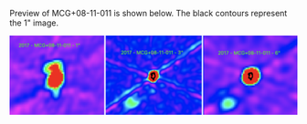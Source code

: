Preview of MCG+08-11-011 is shown below. The black contours represent the 1" image. 

![MCG+08-11-011](MCG+08-11-011.png "MCG+08-11-011")
